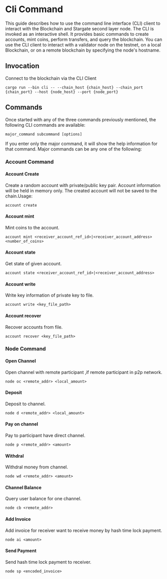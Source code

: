 # Cli Command 

This guide describes how to use the command line interface (CLI) client to interact with the Blockchain and Stargate second layer node. The CLI is invoked as an interactive shell. It provides basic commands to create accounts, mint coins, perform transfers, and query the blockchain. You can use the CLI client to interact with a validator node on the testnet, on a local Blockchain, or on a remote blockchain by specifying the node's hostname.

## Invocation

Connect to the blockchain via the CLI Client

```
cargo run --bin cli -- --chain_host {chain_host} --chain_port {chain_port} --host {node_host} --port {node_port}
```

## Commands

Once started with any of the three commands previously mentioned, the following CLI commands are available:

```
major_command subcommand [options]
```

If you enter only the major command, it will show the help information for that command. Major commands can be any one of the following:


### Account Command

#### Account Create

Create a random account with private/public key pair. Account information will be held in memory only. The created account will not be saved to the chain.Usage:

```
account create
```

#### Account mint

Mint coins to the account.

```
account mint <receiver_account_ref_id>|<receiver_account_address> <number_of_coins>
```

#### Account state

Get state of given account.

```
account state <receiver_account_ref_id>|<receiver_account_address>
```

#### Account write

Write key information of private key to file.

```
account write <key_file_path>
```

#### Account recover

Recover accounts from  file.

```
account recover <key_file_path>
```

### Node Command

#### Open Channel

Open channel with remote participant ,if remote participant in p2p network.

```
node oc <remote_addr> <local_amount>
```

#### Deposit

Deposit to channel.

```
node d <remote_addr> <local_amount>
```

#### Pay on channel

Pay to participant have direct channel.

```
node p <remote_addr> <amount>
```

#### Withdral

Withdral money from channel.

```
node wd <remote_addr> <amount>
```

#### Channel Balance

Query user balance for one channel.

```
node cb <remote_addr>
```

#### Add Invoice

Add invoice for receiver want to receive money by hash time lock payment.
```
node ai <amount>
```

#### Send Payment

Send hash time lock payment to receiver.
```
node sp <encoded_invoice>
```

